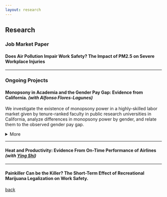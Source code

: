 ```yaml
---
layout: research
---
```

## Research

### Job Market Paper
#### Does Air Pollution Impair Work Safety? The Impact of PM2.5 on Severe Workplace Injuries

---------------------------------------------------------------------------------------------

### Ongoing Projects
#### Monopsony in Academia and the Gender Pay Gap: Evidence from California. *(with Alfonso Flores-Lagunes)*  
We investigate the existence of monopsony power in a highly-skilled labor market given by tenure-ranked faculty in public research universities in California, analyze differences in monopsony power by gender, and relate them to the observed gender pay gap.  
<details>
	<summary>More</summary>
	 We collect and use publicly-available information of faculty salaries in the University of California system and merge it with information obtained online on faculty characteristics, career trajectories, and research productivity indicators. We infer the university-level labor supply elasticity by estimating the elasticity of separation. To deal with the endogeneity of the salary in the separation equation, we employ instrumental variables exploiting exogenous variation in salaries driven by changes in school revenues and salary scales. We find evidence of monopsony power: the "exploitation rate", a common measure of monopsony power, is conservatively estimated at about 7% for tenure-track faculty. Full professors experience a higher rate of monopsony power than associate and assistant professors. Lastly, while the estimated monopsony power is not found to differ by gender for assistant and associate professors, it does so for full professors, with women facing a higher exploitation rate relative to males.
</details>

---------------------------------------------------------------------------------------------

#### Heat and Productivity: Evidence From On-Time Performance of Airlines *(with [Ying Shi](https://sites.google.com/site/yingandshi/home))*

---------------------------------------------------------------------------------------------

#### Painkiller Can be the Killer? The Short-Term Effect of Recreational Marijuana Legalization on Work Safety.


[back](./)
